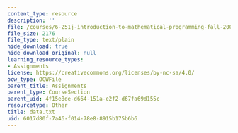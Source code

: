 ```yaml
---
content_type: resource
description: ''
file: /courses/6-251j-introduction-to-mathematical-programming-fall-2009/6017d80f7a46f01478e88915b175b6b6_data.txt
file_size: 2176
file_type: text/plain
hide_download: true
hide_download_original: null
learning_resource_types:
- Assignments
license: https://creativecommons.org/licenses/by-nc-sa/4.0/
ocw_type: OCWFile
parent_title: Assignments
parent_type: CourseSection
parent_uid: 4f15e8de-d664-151a-e2f2-d67fa69d155c
resourcetype: Other
title: data.txt
uid: 6017d80f-7a46-f014-78e8-8915b175b6b6
---
```

